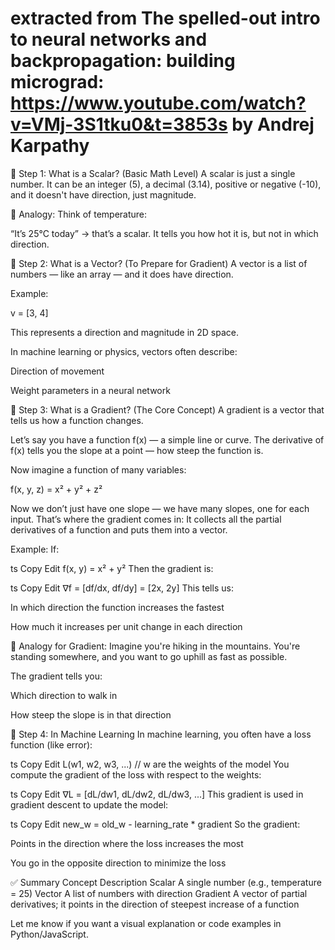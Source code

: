 # extracted from The spelled-out intro to neural networks and backpropagation: building micrograd: https://www.youtube.com/watch?v=VMj-3S1tku0&t=3853s by Andrej Karpathy

🧱 Step 1: What is a Scalar? (Basic Math Level)
A scalar is just a single number.
It can be an integer (5), a decimal (3.14), positive or negative (-10), and it doesn't have direction, just magnitude.

🧠 Analogy:
Think of temperature:

“It’s 25°C today” → that’s a scalar.
It tells you how hot it is, but not in which direction.

🧮 Step 2: What is a Vector? (To Prepare for Gradient)
A vector is a list of numbers — like an array — and it does have direction.

Example:

v = [3, 4]

This represents a direction and magnitude in 2D space.

In machine learning or physics, vectors often describe:

Direction of movement

Weight parameters in a neural network

🔼 Step 3: What is a Gradient? (The Core Concept)
A gradient is a vector that tells us how a function changes.

Let’s say you have a function f(x) — a simple line or curve.
The derivative of f(x) tells you the slope at a point — how steep the function is.

Now imagine a function of many variables:

f(x, y, z) = x² + y² + z²

Now we don’t just have one slope — we have many slopes, one for each input.
That’s where the gradient comes in:
It collects all the partial derivatives of a function and puts them into a vector.

Example:
If:

ts
Copy
Edit
f(x, y) = x² + y²
Then the gradient is:

ts
Copy
Edit
∇f = [df/dx, df/dy] = [2x, 2y]
This tells us:

In which direction the function increases the fastest

How much it increases per unit change in each direction

🧠 Analogy for Gradient:
Imagine you're hiking in the mountains.
You're standing somewhere, and you want to go uphill as fast as possible.

The gradient tells you:

Which direction to walk in

How steep the slope is in that direction

🤖 Step 4: In Machine Learning
In machine learning, you often have a loss function (like error):

ts
Copy
Edit
L(w1, w2, w3, ...) // w are the weights of the model
You compute the gradient of the loss with respect to the weights:

ts
Copy
Edit
∇L = [dL/dw1, dL/dw2, dL/dw3, ...]
This gradient is used in gradient descent to update the model:

ts
Copy
Edit
new_w = old_w - learning_rate * gradient
So the gradient:

Points in the direction where the loss increases the most

You go in the opposite direction to minimize the loss

✅ Summary
Concept	Description
Scalar	A single number (e.g., temperature = 25)
Vector	A list of numbers with direction
Gradient	A vector of partial derivatives; it points in the direction of steepest increase of a function

Let me know if you want a visual explanation or code examples in Python/JavaScript.